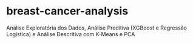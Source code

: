 # breast-cancer-analysis
Análise Exploratória dos Dados, Análise Preditiva (XGBoost e Regressão Logística) e Análise Descritiva com K-Means e PCA
